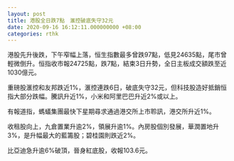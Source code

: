```yaml
---
layout: post
title: 港股全日跌7點　滙控破底失守32元
date: 2020-09-16 16:12:11.000000000 +08:00
categories: rthk
---
```


港股先升後跌，下午窄幅上落，恒生指數最多曾跌97點，低見24635點，尾市曾輕微倒升。恒指收市報24725點，跌7點，結束3日升勢，全日主板成交額跌至近1030億元。

重磅股滙控和友邦跌近1%，滙控連跌6日，破底失守32元，但科技股造好抵銷恒指大部分跌幅。騰訊升近1%，小米和阿里巴巴升近2%或以上。

有報道指，螞蟻集團最快下星期尋求通過港交所上市聆訊，港交所升近1%。

收租股向上，九倉置業升逾2%，領展升逾1%。內房股個別發展，華潤置地升3%，是升幅最大的藍籌股；碧桂園則跌近2%。

比亞迪急升逾6%破頂，晉身紅底股，收報103.6元。

